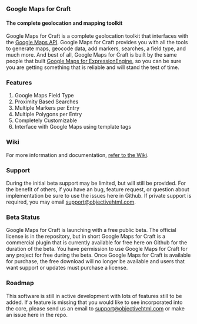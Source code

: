### Google Maps for Craft

#### The complete geolocation and mapping toolkit

Google Maps for Craft is a complete geolocation toolkit that interfaces with the [Google Maps API](https://developers.google.com/maps/web/). Google Maps for Craft provides you with all the tools to generate maps, geocode data, add markers, searches, a field type, and much more. And best of all, Google Maps for Craft is built by the same people that built [Google Maps for ExpressionEngine](https://objectivehtml.com/google-maps), so you can be sure you are getting something that is reliable and will stand the test of time.

### Features

1. Google Maps Field Type
2. Proximity Based Searches
3. Multiple Markers per Entry
4. Multiple Polygons per Entry
5. Completely Customizable
6. Interface with Google Maps using template tags

### Wiki

For more information and documentation, [refer to the Wiki](https://github.com/objectivehtml/Google-Maps-for-Craft/wiki).

### Support

During the initial beta support may be limited, but will still be provided. For the benefit of others, if you have an bug, feature request, or question about implementation be sure to use the issues here in Github. If private support is required, you may email [support@objectivehtml.com](mailto:support@objectivehtml.com).

### Beta Status

Google Maps for Craft is launching with a free public beta. The official license is in the repository, but in short Google Maps for Craft is a commercial plugin that is currently available for free here on Github for the duration of the beta. You have permission to use Google Maps for Craft for any project for free during the beta. Once Google Maps for Craft is available for purchase, the free download will no longer be available and users that want support or updates must purchase a license.

### Roadmap

This software is still in active development with lots of features still to be added. If a feature is missing that you would like to see incorporated into the core, please send us an email to [support@objectivehtml.com](mailto:support@objectivehtml.com) or make an issue here in the repo.
